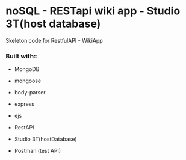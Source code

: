 # noSQL - RESTapi wiki app - Studio 3T(host database)

Skeleton code for RestfulAPI - WikiApp

### Built with::

* MongoDB

* mongoose

* body-parser

* express

* ejs

* RestAPI

* Studio 3T(hostDatabase)

* Postman (test API)
